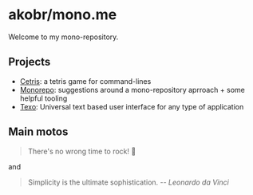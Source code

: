 # akobr/mono.me

Welcome to my mono-repository.

## Projects

- [Cetris](docs/Cetris/README.md): a tetris game for command-lines
- [Monorepo](docs/Monorepo/README.md): suggestions around a mono-repository aprroach + some helpful tooling
- [Texo](docs/Texo/README.md): Universal text based user interface for any type of application

## Main motos

> There's no wrong time to rock! 🎸

and

> Simplicity is the ultimate sophistication.
> *-- Leonardo da Vinci*
